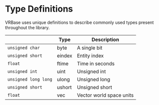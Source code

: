 # Type Definitions

VRBase uses unique definitions to describe commonly used types present throughout the library.

| | Type | Description |
| --- | --- | --- |
| `unsigned char` | byte | A single bit |
| `unsigned short` | eindex | Entity index |
| `float` | ftime | Time in seconds |
| `unsigned int` | uint | Unsigned int |
| `unsigned long long` | ulong | Unsigned long |
| `unsigned short` | ushort | Unsigned short |
| `float` | vec | Vector world space units |
